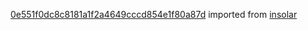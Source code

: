 [0e551f0dc8c8181a1f2a4649cccd854e1f80a87d](https://github.com/insolar/insolar/commit/0e551f0dc8c8181a1f2a4649cccd854e1f80a87d) imported from [insolar](https://github.com/insolar/insolar)
